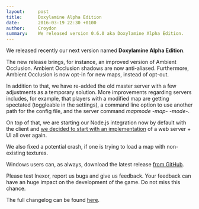 ```yaml
---
layout:     post
title:      Doxylamine Alpha Edition
date:       2016-03-19 22:30 +0100
author:     Croydon
summary:    We released version 0.6.0 aka Doxylamine Alpha Edition.
---
```


We released recently our next version named __Doxylamine Alpha Edition__.

The new release brings, for instance, an improved version of Ambient Occlusion. Ambient Occlusion shadows are now anti-aliased. Furthermore, Ambient Occlusion is now opt-in for new maps, instead of opt-out.

In addition to that, we have re-added the old master server with a few adjustments as a temporary solution. More improvements regarding servers includes, for example, that players with a modified map are getting spectated (toggleable in the settings), a command line option to use another path for the config file, and the server command *mapmode -map- -mode-*.

On top of that, we are starting our Node.js integration now by default with the client and [we decided to start with an implementation](https://github.com/inexorgame/inexor-core/pull/291) of a web server + UI all over again.

We also fixed a potential crash, if one is trying to load a map with non-existing textures.

Windows users can, as always, download the latest release [from GitHub](https://github.com/inexorgame/inexor-core/releases).

Please test Inexor, report us bugs and give us feedback. Your feedback can have an huge impact on the development of the game. Do not miss this chance.

The full changelog can be found [here](https://github.com/inexorgame/inexor-core/blob/master/changelog.md#doxylamine-alpha-edition-v060-alpha-2016-03-06).
